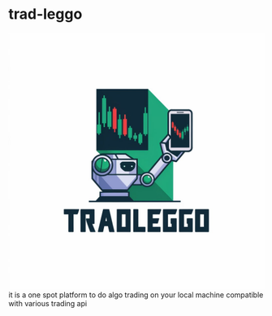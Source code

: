 # trad-leggo
![logo](logo.jpeg)
it is a one spot platform to do algo trading on your local machine compatible with various trading api

